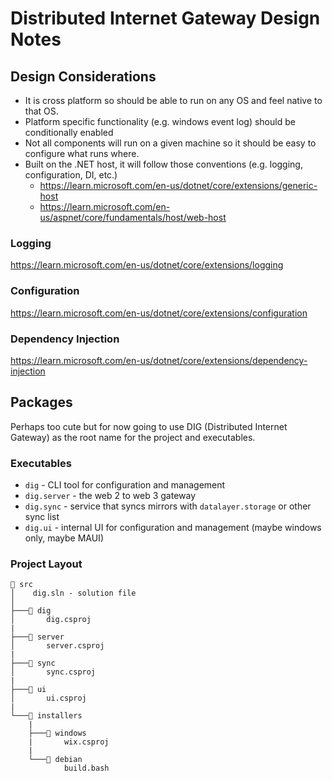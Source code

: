 # Distributed Internet Gateway Design Notes

## Design Considerations

- It is cross platform so should be able to run on any OS and feel native to that OS.
- Platform specific functionality (e.g. windows event log) should be conditionally enabled
- Not all components will run on a given machine so it should be easy to configure what runs where.
- Built on the .NET host, it will follow those conventions (e.g. logging, configuration, DI, etc.)
  - <https://learn.microsoft.com/en-us/dotnet/core/extensions/generic-host>
  - <https://learn.microsoft.com/en-us/aspnet/core/fundamentals/host/web-host>

### Logging

<https://learn.microsoft.com/en-us/dotnet/core/extensions/logging>

### Configuration

<https://learn.microsoft.com/en-us/dotnet/core/extensions/configuration>

### Dependency Injection

<https://learn.microsoft.com/en-us/dotnet/core/extensions/dependency-injection>

## Packages

Perhaps too cute but for now going to use DIG (Distributed Internet Gateway) as the root name for the project and executables.

### Executables

- `dig` - CLI tool for configuration and management
- `dig.server` - the web 2 to web 3 gateway
- `dig.sync` - service that syncs mirrors with `datalayer.storage` or other sync list
- `dig.ui` - internal UI for configuration and management (maybe windows only, maybe MAUI)

### Project Layout

    📁 src
    │    dig.sln - solution file
    │
    ├───📁 dig
    │       dig.csproj
    |
    ├───📁 server
    │       server.csproj
    |
    ├───📁 sync
    │       sync.csproj
    |
    ├───📁 ui
    │       ui.csproj
    |
    └───📁 installers
        |
        ├───📁 windows
        |       wix.csproj
        |
        └───📁 debian
                build.bash
